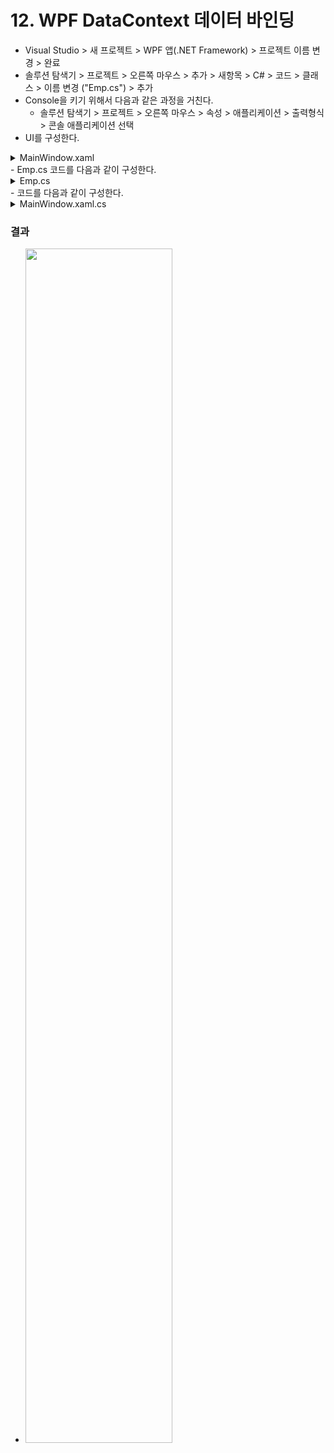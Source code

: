# 12. WPF DataContext 데이터 바인딩

- Visual Studio > 새 프로젝트 > WPF 앱(.NET Framework) > 프로젝트 이름 변경 > 완료
- 솔루션 탐색기 > 프로젝트 > 오른쪽 마우스 > 추가 > 새항목 > C# > 코드 > 클래스 > 이름 변경 ("Emp.cs") > 추가
- Console을 키기 위해서 다음과 같은 과정을 거친다.
  - 솔루션 탐색기 > 프로젝트 > 오른쪽 마우스 > 속성 > 애플리케이션 > 출력형식 > 콘솔 애플리케이션 선택
- UI를 구성한다.
<details><summary>MainWindow.xaml</summary>

```xml
<Window x:Class="_12.wpfDataContext_DataBinding.MainWindow"
        xmlns="http://schemas.microsoft.com/winfx/2006/xaml/presentation"
        xmlns:x="http://schemas.microsoft.com/winfx/2006/xaml"
        xmlns:d="http://schemas.microsoft.com/expression/blend/2008"
        xmlns:mc="http://schemas.openxmlformats.org/markup-compatibility/2006"
        xmlns:local="clr-namespace:_12.wpfDataContext_DataBinding"
        mc:Ignorable="d"
        Title="MainWindow" Height="133" Width="276">
    <Grid x:Name="Grid1">
        <Grid.RowDefinitions>
            <RowDefinition Height="Auto"/>
            <RowDefinition Height="Auto"/>
            <RowDefinition Height="Auto"/>
        </Grid.RowDefinitions>
        <Grid.ColumnDefinitions>
            <ColumnDefinition Width="Auto"/>
            <ColumnDefinition Width="*"/>
        </Grid.ColumnDefinitions>
        <TextBlock Grid.Column="0" Grid.Row="0">Name :</TextBlock>
        <TextBlock Grid.Column="0" Grid.Row="1">City :</TextBlock>
        <TextBox x:Name="TextBox1" Grid.Column="1" Grid.Row="0" Text="{Binding Path=Ename}"></TextBox>
        <!--Target, Source : Ename-->
        <TextBox x:Name="TextBox2" Grid.Column="1" Grid.Row="1" Text="{Binding Path=City}"></TextBox>
        <!--Target, Source : City-->
        <Button Grid.Column="1" Grid.Row="2" Name="button1" Click="button1_Click">Control to Context</Button>
    </Grid>
</Window>
```
</details>
- Emp.cs 코드를 다음과 같이 구성한다.
<details><summary>Emp.cs</summary>

```cs
namespace _12.wpfDataContext_DataBinding
{
    internal class Emp
    {
        public string Ename { get; set; }
        public string City { get; set; }
    }
}
```
</details>
- 코드를 다음과 같이 구성한다.
<details><summary>MainWindow.xaml.cs</summary>

```cs
namespace _12.wpfDataContext_DataBinding
{
    /// <summary>
    /// MainWindow.xaml에 대한 상호 작용 논리
    /// </summary>
    public partial class MainWindow : Window
    {
        public MainWindow()
        {
            InitializeComponent();

            Emp e = new Emp()
            {
                Ename = "홍길동",
                City = "서울"
            };
            this.DataContext = e; // DataContext로 Emp e 지정
        }

        private void button1_Click(object sender, RoutedEventArgs e)
        {
            Emp emp = this.DataContext as Emp;
            Console.WriteLine(emp.Ename);
            Console.WriteLine(emp.City);
        }
    }
}

```
</details>

### 결과

- <img src="https://user-images.githubusercontent.com/66783849/190460121-659bac32-3b9c-4fdb-bb41-c782a0f92ae0.png" width="70%">
